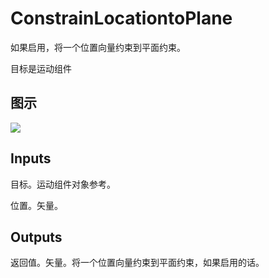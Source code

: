 # ConstrainLocationtoPlane

如果启用，将一个位置向量约束到平面约束。

目标是运动组件

## 图示

![]($-20221218-18250307.png)

## Inputs

目标。运动组件对象参考。

位置。矢量。 

## Outputs

返回值。矢量。将一个位置向量约束到平面约束，如果启用的话。
